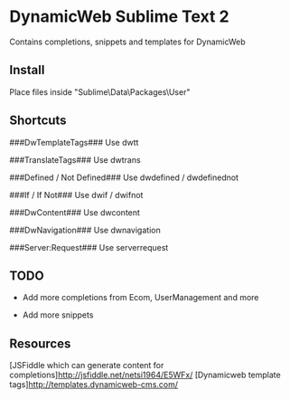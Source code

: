DynamicWeb Sublime Text 2
===========================

Contains completions, snippets and templates for DynamicWeb

## Install ##

Place files inside "Sublime\Data\Packages\User"

## Shortcuts ##

###DwTemplateTags###
Use dwtt

###TranslateTags###
Use dwtrans

###Defined / Not Defined###
Use dwdefined / dwdefinednot

###If / If Not###
Use dwif / dwifnot

###DwContent###
Use dwcontent

###DwNavigation###
Use dwnavigation

###Server:Request###
Use serverrequest

## TODO ##

* Add more completions from Ecom, UserManagement and more

* Add more snippets

## Resources ##
[JSFiddle which can generate content for completions]http://jsfiddle.net/netsi1964/E5WFx/
[Dynamicweb template tags]http://templates.dynamicweb-cms.com/